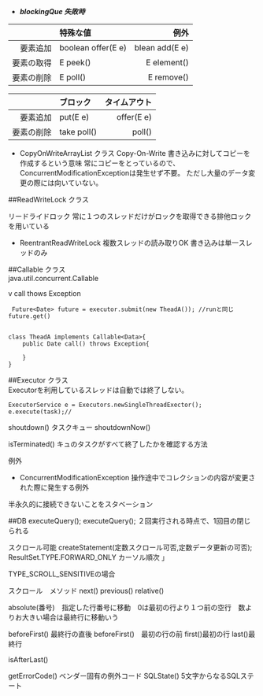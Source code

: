 


 - ***blockingQue 失敗時***

| |特殊な値|例外|
|--:|:--|--:|
|要素追加| boolean offer(E e)|blean add(E e)|
|要素の取得|E peek()|E element()|
|要素の削除|E poll()|E remove()|

| |ブロック|タイムアウト|
|--:|:--|--:|
|要素追加| put(E e)|offer(E e)|
|要素の削除|take poll()|poll()|

 - CopyOnWriteArrayList クラス
Copy-On-Write 書き込みに対してコピーを作成するという意味
常にコピーをとっているので、ConcurrentModificationExceptionは発生せず不要。
ただし大量のデータ変更の際には向いていない。

##ReadWriteLock クラス  

 リードライドロック
 常に１つのスレッドだけがロックを取得できる排他ロックを用いている
 - ReentrantReadWriteLock
複数スレッドの読み取りOK
書き込みは単一スレッドのみ


##Callable クラス  
java.util.concurrent.Callable

v call thows Exception

```
 Future<Date> future = executor.submit(new TheadA()); //runと同じ
future.get()


class TheadA implements Callable<Data>{
	public Date call() throws Exception{

	}
}
```



##Executor クラス  
 Executorを利用しているスレッドは自動では終了しない。
  
```
ExecutorService e = Executors.newSingleThreadExector();
e.execute(task);//
```

shoutdown()
タスクキュー
shoutdownNow()


 isTerminated()
 キュのタスクがすべて終了したかを確認する方法



例外
 - ConcurrentModificationException 操作途中でコレクションの内容が変更された際に発生する例外


 半永久的に接続できないことをスタベーション

##DB
executeQuery();
executeQuery();
２回実行される時点で、1回目の閉じられる

スクロール可能
createStatement(定数スクロール可否,定数データ更新の可否);
ResultSet.TYPE.FORWARD_ONLY カーソル順次
」


TYPE_SCROLL_SENSITIVEの場合

スクロール　メソッド
next()
previous()
relative()

absolute(番号)　指定した行番号に移動　0は最初の行より１つ前の空行　数よりお大きい場合は最終行に移動いう


beforeFirst() 最終行の直後
beforeFirst()　最初の行の前
first()最初の行
last()最終行



isAfterLast() 


getErrorCode() ベンダー固有の例外コード
SQLState() 5文字からなるSQLステート　


